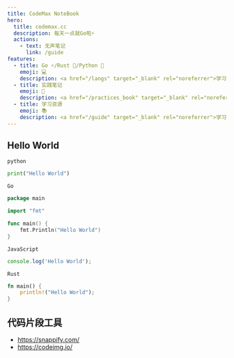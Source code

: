 ```yaml
---
title: CodeMax NoteBook
hero:
  title: codemax.cc
  description: 每天一点就Go啦⚡️
  actions:
    - text: 无声笔记
      link: /guide
features:
  - title: Go ⚡️/Rust 🦀/Python 🐍
    emoji: 💻
    description: <a href="/langs" target="_blank" rel="noreferrer">学习笔记</a>
  - title: 实践笔记
    emoji: 🔨
    description: <a href="/practices_book" target="_blank" rel="noreferrer">实践笔记</a>
  - title: 学习资源
    emoji: 📚
    description: <a href="/guide" target="_blank" rel="noreferrer">学习资源</a>
---
```


## Hello World

`python`

```python
print("Hello World")
```

`Go`

```go
package main

import "fmt"

func main() {
    fmt.Println("Hello World")
}
```

`JavaScript`

```js
console.log('Hello World');
```

`Rust`

```rust
fn main() {
    println!("Hello World");
}
```

## 代码片段工具

- https://snappify.com/
- https://codeimg.io/
